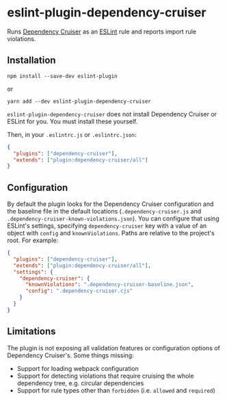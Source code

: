 # eslint-plugin-dependency-cruiser

Runs [Dependency Cruiser](https://github.com/sverweij/dependency-cruiser) as an
[ESLint](https://eslint.org) rule and reports import rule violations.

## Installation

```console
npm install --save-dev eslint-plugin
```

or

```console
yarn add --dev eslint-plugin-dependency-cruiser
```

`eslint-plugin-dependency-cruiser` does not install Dependency Cruiser or ESLint
for you. You must install these yourself.

Then, in your `.eslintrc.js` or `.eslintrc.json`:

```json
{
  "plugins": ["dependency-cruiser"],
  "extends": ["plugin:dependency-cruiser/all"]
}
```

## Configuration

By default the plugin looks for the Dependency Cruiser configuration and the
baseline file in the default locations (`.dependency-cruiser.js` and
`.dependency-cruiser-known-violations.json`). You can configure that using
ESLint's settings, specifying `dependency-cruiser` key with a value of an object
with `config` and `knownViolations`. Paths are relative to the project's root.
For example:

```json
{
  "plugins": ["dependency-cruiser"],
  "extends": ["plugin:dependency-cruiser/all"],
  "settings": {
    "dependency-cruiser": {
      "knownViolations": ".dependency-cruiser-baseline.json",
      "config": ".dependency-cruiser.cjs"
    }
  }
}
```

## Limitations

The plugin is not exposing all validation features or configuration options of
Dependency Cruiser's. Some things missing:

- Support for loading webpack configuration
- Support for detecting violations that require cruising the whole dependency
  tree, e.g. circular dependencies
- Support for rule types other than `forbidden` (i.e. `allowed` and `required`)
